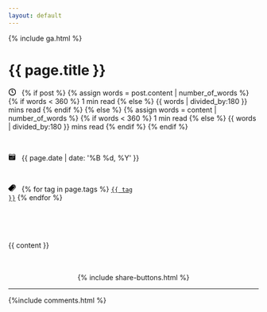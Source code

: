 ```yaml
---
layout: default
---
```


{% include ga.html %}

<h1> {{ page.title }} </h1>

<svg xmlns="http://www.w3.org/2000/svg" width="15" height="15" viewBox="0 0 32 32" fill="none" stroke="black" stroke-linecap="round" stroke-linejoin="round" stroke-width="3"><title>Reading time</title><circle cx="17" cy="17" r="14" /><path d="M16 8 L16 16 20 20" /></svg>
&nbsp;
<span class="readtime">
	{% if post %}
		{% assign words = post.content | number_of_words %}
		{% if words < 360 %}
		1 min read
		{% else %}
		{{ words | divided_by:180 }} mins read
		{% endif %}
	{% else %}
		{% assign words = content | number_of_words %}
		{% if words < 360 %}
		1 min read
		{% else %}
		{{ words | divided_by:180 }} mins read
		{% endif %}
	{% endif %}
</span>

<br/>

<svg xmlns="http://www.w3.org/2000/svg" width="15" height="15" viewBox="0 0 512 512"><title>Created date</title><path d="M416,64H400V48.45c0-8.61-6.62-16-15.23-16.43A16,16,0,0,0,368,48V64H144V48.45c0-8.61-6.62-16-15.23-16.43A16,16,0,0,0,112,48V64H96a64,64,0,0,0-64,64V416a64,64,0,0,0,64,64H416a64,64,0,0,0,64-64V128A64,64,0,0,0,416,64ZM136,416a24,24,0,1,1,24-24A24,24,0,0,1,136,416Zm0-80a24,24,0,1,1,24-24A24,24,0,0,1,136,336Zm80,80a24,24,0,1,1,24-24A24,24,0,0,1,216,416Zm0-80a24,24,0,1,1,24-24A24,24,0,0,1,216,336Zm80,80a24,24,0,1,1,24-24A24,24,0,0,1,296,416Zm0-80a24,24,0,1,1,24-24A24,24,0,0,1,296,336Zm0-80a24,24,0,1,1,24-24A24,24,0,0,1,296,256Zm80,80a24,24,0,1,1,24-24A24,24,0,0,1,376,336Zm0-80a24,24,0,1,1,24-24A24,24,0,0,1,376,256Zm72-120v16a8,8,0,0,1-8,8H72a8,8,0,0,1-8-8V128A32.09,32.09,0,0,1,96,96H416a32.09,32.09,0,0,1,32,32Z"/></svg>  &nbsp;
<span>{{ page.date | date: '%B %d, %Y' }}</span>

<br/>

<svg xmlns="http://www.w3.org/2000/svg" width="15" height="15" viewBox="0 0 512 512"><title>Tags</title><path d="M448,183.8v-123A44.66,44.66,0,0,0,403.29,16H280.36a30.62,30.62,0,0,0-21.51,8.89L13.09,270.58a44.86,44.86,0,0,0,0,63.34l117,117a44.84,44.84,0,0,0,63.33,0L439.11,205.31A30.6,30.6,0,0,0,448,183.8ZM352,144a32,32,0,1,1,32-32A32,32,0,0,1,352,144Z"/><path d="M496,64a16,16,0,0,0-16,16V207.37L218.69,468.69a16,16,0,1,0,22.62,22.62l262-262A29.84,29.84,0,0,0,512,208V80A16,16,0,0,0,496,64Z"/></svg> &nbsp;
{% for tag in page.tags %}
  <code><a href="/archive?id={{tag}}">{{ tag }}</a></code>
{% endfor %}


<br/><br/><br/>

{{ content }}

<br/>
<br/>
<!--mathjax-->
<script src="https://polyfill.io/v3/polyfill.min.js?features=es6"></script>
<script id="MathJax-script" async src="https://cdn.jsdelivr.net/npm/mathjax@3/es5/tex-mml-chtml.js"></script>

<!--mermaid js-->
<script src="https://cdn.jsdelivr.net/npm/mermaid/dist/mermaid.min.js"></script>
<script>mermaid.initialize({startOnLoad:true});</script>

<center>
{% include share-buttons.html %}
</center>
<hr/>
{%include comments.html %}

